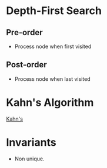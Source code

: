 # Depth-First Search
## Pre-order
* Process node when first visited
## Post-order
* Process node when last visited
# Kahn's Algorithm
[Kahn's](Kahn's.md)
# Invariants
* Non unique.

